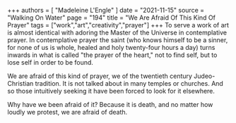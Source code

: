 +++
authors = [
  "Madeleine L'Engle"
]
date = "2021-11-15"
source = "Walking On Water"
page = "194"
title = "We Are Afraid Of This Kind Of Prayer"
tags = ["work","art","creativity","prayer"]
+++
To serve a work of art is almost identical with adoring the Master of the Universe in contemplative prayer. In contemplative prayer the saint (who knows himself to be a sinner, for none of us is whole, healed and holy twenty-four hours a day) turns inwards in what is called "the prayer of the heart," not to find self, but to lose self in order to be found.

We are afraid of this kind of prayer, we of the twentieth century Judeo-Christian tradition. It is not talked about in many temples or churches. And so those intuitively seeking it have been forced to look for it elsewhere.

Why have we been afraid of it? Because it is death, and no matter how loudly we protest, we are afraid of death.
